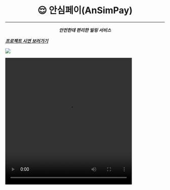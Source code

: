 <h1 align="center">😌 안심페이(AnSimPay) </h1>

---

<p align="center"><b><i> 
안전한데 편리한 빌링 서비스 <i><b>

<b><i> 
[프로젝트 시연 보러가기](https://velog.io/@urtimeislimited/안심) <i><b>

![]([https://velog.velcdn.com/images/urtimeislimited/post/00ce3d39-44ca-430f-9bf6-295591e02343/image.mp4])

<video width="400" height="400" controls>
  <source src="https://velog.velcdn.com/images/urtimeislimited/post/00ce3d39-44ca-430f-9bf6-295591e02343/image.mp4" type="video/mp4">
</video>

</p>


